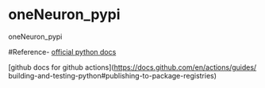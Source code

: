 # oneNeuron_pypi
oneNeuron_pypi


#Reference-
[official python docs](https://packaging.python.org/tutorials/packaging-projects/)

[github docs for github actions](https://docs.github.com/en/actions/guides/
building-and-testing-python#publishing-to-package-registries)

